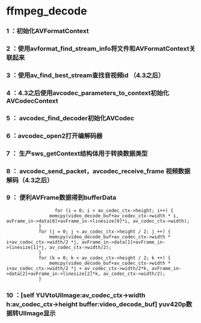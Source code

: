 # ffmpeg_decode

### 1 ：初始化AVFormatContext
### 2 ：使用avformat_find_stream_info将文件和AVFormatContext关联起来
### 3 ：使用av_find_best_stream查找音视频id （4.3之后）
### 4 ：4.3之后使用avcodec_parameters_to_context初始化AVCodecContext
### 5 ： avcodec_find_decoder初始化AVCodec
### 6 ：avcodec_open2打开编解码器
### 7 ： 生产sws_getContext结构体用于转换数据类型
### 8 ： avcodec_send_packet，avcodec_receive_frame 视频数据解码（4.3之后）
### 9 ： 便利AVFrame数据得到bufferData
                      for (i = 0; i < av_codec_ctx->height; i++) {
                    memcpy(video_decode_buf+av_codec_ctx->width * i, avFrame_in->data[0]+avFrame_in->linesize[0]*i, av_codec_ctx->width);
                }
                for (j = 0; j < av_codec_ctx->height / 2; j ++) {
                    memcpy(video_decode_buf+av_codec_ctx->width * i+av_codec_ctx->width/2 *j, avFrame_in->data[1]+avFrame_in->linesize[1]*j, av_codec_ctx->width/2);
                }
                for (k = 0; k < av_codec_ctx->height / 2; k ++) {
                    memcpy(video_decode_buf+av_codec_ctx->width * i+av_codec_ctx->width/2 *j + av_codec_ctx->width/2*k, avFrame_in->data[2]+avFrame_in->linesize[2]*k, av_codec_ctx->width/2);
                }

### 10 ：[self YUVtoUIImage:av_codec_ctx->width h:av_codec_ctx->height buffer:video_decode_buf] yuv420p数据转UIImage显示
